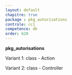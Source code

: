 ```yaml
---
layout: default
chapitre: true
package : pkg_autorisations
controle: cc1
competence: db
order: 620
---
```


**pkg_autorisations**

<!-- TODO db-1 : Table Action -->
Variant 1: class - Action

<!-- TODO db-1 : Table Controller -->
Variant 2: class - Controller


